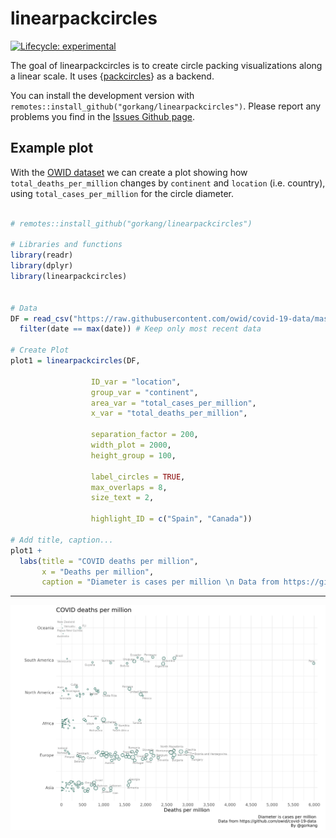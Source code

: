 
# linearpackcircles

<!-- badges: start -->
[![Lifecycle: experimental](https://img.shields.io/badge/lifecycle-experimental-orange.svg)](https://lifecycle.r-lib.org/articles/stages.html#experimental)
<!-- badges: end -->

The goal of linearpackcircles is to create circle packing visualizations along a linear scale. It uses {[packcircles](https://github.com/mbedward/packcircles)} as a backend.  

You can install the development version with `remotes::install_github("gorkang/linearpackcircles")`. Please report any problems you find in the [Issues Github page](https://github.com/gorkang/linearpackcircles/issues).  


## Example plot

With the [OWID dataset](https://github.com/owid/covid-19-data/tree/master/public/data) we can create a plot showing how `total_deaths_per_million` changes by `continent` and `location` (i.e. country), using `total_cases_per_million` for the circle diameter. 


```r 

# remotes::install_github("gorkang/linearpackcircles")

# Libraries and functions
library(readr)
library(dplyr)
library(linearpackcircles)


# Data
DF = read_csv("https://raw.githubusercontent.com/owid/covid-19-data/master/public/data/owid-covid-data.csv", show_col_types = FALSE) %>%
  filter(date == max(date)) # Keep only most recent data

# Create Plot
plot1 = linearpackcircles(DF,

                  ID_var = "location",
                  group_var = "continent",
                  area_var = "total_cases_per_million",
                  x_var = "total_deaths_per_million",

                  separation_factor = 200,
                  width_plot = 2000,
                  height_group = 100,

                  label_circles = TRUE,
                  max_overlaps = 8,
                  size_text = 2,

                  highlight_ID = c("Spain", "Canada"))

# Add title, caption...
plot1 +
  labs(title = "COVID deaths per million",
       x = "Deaths per million",
       caption = "Diameter is cases per million \n Data from https://github.com/owid/covid-19-data \nBy @gorkang")


```

---  


![](man/figures/final_plot.png)
